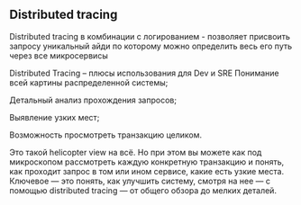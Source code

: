 ## Distributed tracing

Distributed tracing в комбинации с логированием - позволяет присвоить запросу уникальный айди по которому можно определить весь его путь через все микросервисы

Distributed Tracing – плюсы использования для Dev и SRE
Понимание всей картины распределенной системы;

Детальный анализ прохождения запросов;

Выявление узких мест;

Возможность просмотреть транзакцию целиком.

Это такой helicopter view на всё. Но при этом вы можете как под микроскопом рассмотреть каждую конкретную транзакцию и понять, как проходит запрос в том или ином сервисе, какие есть узкие места. Ключевое — это понять, как улучшить систему, смотря на нее — с помощью distributed tracing — от общего обзора до мелких деталей. 